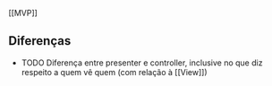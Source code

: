 [[MVP]]

## Diferenças
* TODO Diferença entre presenter e controller, inclusive no que diz respeito a quem vê quem (com relação à [[View]])